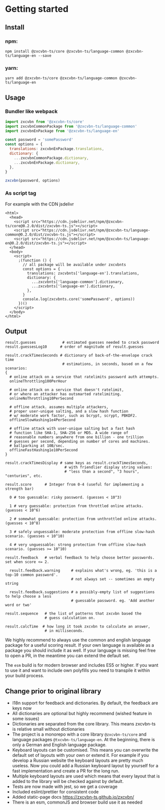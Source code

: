 # Getting started

## Install

### npm:

`npm install @zxcvbn-ts/core @zxcvbn-ts/language-common @zxcvbn-ts/language-en --save`

### yarn:

`yarn add @zxcvbn-ts/core @zxcvbn-ts/language-common @zxcvbn-ts/language-en`

## Usage

### Bundler like webpack
```js
import zxcvbn from '@zxcvbn-ts/core'
import zxcvbnCommonPackage from '@zxcvbn-ts/language-common'
import zxcvbnEnPackage from '@zxcvbn-ts/language-en'

const password = 'somePassword'
const options = {
  translations: zxcvbnEnPackage.translations,
  dictionary: {
    ...zxcvbnCommonPackage.dictionary,
    ...zxcvbnEnPackage.dictionary,
  },
}

zxcvbn(password, options)
```

### As script tag
For example with the CDN jsdelivr
```
<html>
  <head>
    <script src="https://cdn.jsdelivr.net/npm/@zxcvbn-ts/core@0.2.0/dist/zxcvbn-ts.js"></script>
    <script src="https://cdn.jsdelivr.net/npm/@zxcvbn-ts/language-common@0.2.0/dist/zxcvbn-ts.js"></script>
    <script src="https://cdn.jsdelivr.net/npm/@zxcvbn-ts/language-en@0.2.0/dist/zxcvbn-ts.js"></script>
  </head>
  <body>
    <script>
      ;(function () {
        // all package will be available under zxcvbnts
        const options = {
          translations: zxcvbnts['language-en'].translations,
          dictionary: {
            ...zxcvbnts['language-common'].dictionary,
            ...zxcvbnts['language-en'].dictionary,
          },
        }
        console.log(zxcvbnts.core('somePassword', options))
      })()
    </script>
  </body>
</html>
```

## Output

```
result.guesses            # estimated guesses needed to crack password
result.guessesLog10      # order of magnitude of result.guesses

result.crackTimesSeconds # dictionary of back-of-the-envelope crack time
                          # estimations, in seconds, based on a few scenarios:
{
  # online attack on a service that ratelimits password auth attempts.
  onlineThrottling100PerHour

  # online attack on a service that doesn't ratelimit,
  # or where an attacker has outsmarted ratelimiting.
  onlineNoThrottling10PerSecond

  # offline attack. assumes multiple attackers,
  # proper user-unique salting, and a slow hash function
  # w/ moderate work factor, such as bcrypt, scrypt, PBKDF2.
  offlineSlowHashing1e4PerSecond

  # offline attack with user-unique salting but a fast hash
  # function like SHA-1, SHA-256 or MD5. A wide range of
  # reasonable numbers anywhere from one billion - one trillion
  # guesses per second, depending on number of cores and machines.
  # ballparking at 10B/sec.
  offlineFastHashing1e10PerSecond
}

result.crackTimesDisplay # same keys as result.crackTimesSeconds,
                           # with friendlier display string values:
                           # "less than a second", "3 hours", "centuries", etc.

result.score      # Integer from 0-4 (useful for implementing a strength bar)

  0 # too guessable: risky password. (guesses < 10^3)

  1 # very guessable: protection from throttled online attacks. (guesses < 10^6)

  2 # somewhat guessable: protection from unthrottled online attacks. (guesses < 10^8)

  3 # safely unguessable: moderate protection from offline slow-hash scenario. (guesses < 10^10)

  4 # very unguessable: strong protection from offline slow-hash scenario. (guesses >= 10^10)

result.feedback   # verbal feedback to help choose better passwords. set when score <= 2.

  result.feedback.warning     # explains what's wrong, eg. 'this is a top-10 common password'.
                              # not always set -- sometimes an empty string

  result.feedback.suggestions # a possibly-empty list of suggestions to help choose a less
                              # guessable password. eg. 'Add another word or two'

result.sequence   # the list of patterns that zxcvbn based the
                  # guess calculation on.

result.calcTime  # how long it took zxcvbn to calculate an answer,
                  # in milliseconds.
```

We highly recommend to always use the common and english language package for a useful scoring result.
If your own language is available as a package you should include it as well. If your language is missing feel free to open a PR, in the meantime you can extend the default set.

The `esm` build is for modern browser and includes ES5 or higher.
If you want to use it and want to include own polyfills you need to transpile it within your build process.

## Change prior to original library
- I18n support for feedback and dictionaries. By default, the feedback are keys now
- All dictionaries are optional but highly recommend (wished feature in some issues)
- Dictionaries are separated from the core library. This means zxcvbn-ts is relative small without dictionaries
- The project is a monorepo with a core library `@zxcvbn-ts/core` and language packages `@txcvbn-ts/language-en`. At the beginning, there is only a German and English language package.
- Keyboard layouts can be customised. This means you can overwrite the default set of layouts with your own or extend it. For example if you develop a Russian website the keyboard layouts are pretty much useless. 
  Now you could add a Russian keyboard layout by yourself for a fast implementation and create a PR for the long run.
- Multiple keyboard layouts are used which means that every layout that is added to the library will be checked against by default.
- Tests are now made with jest, so we get a coverage
- Included eslint/prettier for consistent code
- Added static-page docs https://zxcvbn-ts.github.io/zxcvbn/
- There is an esm, commonJS and browser build use it as needed
